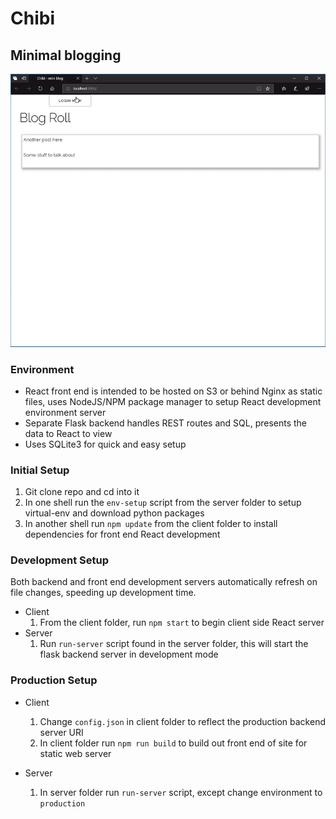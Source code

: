 # Chibi

## Minimal blogging

![Chibi Demo](chibi-demo.gif)

### Environment

- React front end is intended to be hosted on S3 or behind Nginx as static files, uses NodeJS/NPM package manager to setup React development environment server
- Separate Flask backend handles REST routes and SQL, presents the data to React to view
- Uses SQLite3 for quick and easy setup

### Initial Setup

1. Git clone repo and cd into it
2. In one shell run the `env-setup` script from the server folder to setup virtual-env and download python packages
3. In another shell run `npm update` from the client folder to install dependencies for front end React development

### Development Setup

Both backend and front end development servers automatically refresh on file changes, speeding up development time.

- Client
    1. From the client folder, run `npm start` to begin client side React server
- Server
    1. Run `run-server` script found in the server folder, this will start the flask backend server in development mode

### Production Setup

- Client
    1. Change `config.json` in client folder to reflect the production backend server URI
    2. In client folder run `npm run build` to build out front end of site for static web server

- Server
    1. In server folder run `run-server` script, except change environment to `production`